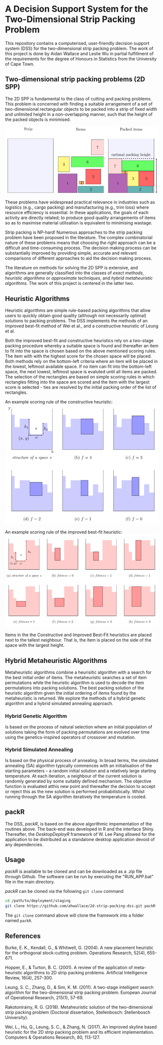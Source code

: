 # A Decision Support System for the Two-Dimensional Strip Packing Problem

This repository contains a computerised, user-friendly decision support system (DSS) for the two-dimensional strip packing problem. The work of this project is done by Aidan Wallace and Leslie Wu in partial fulfillment of the requirements for the degree of Honours in Statistics from the University of Cape Town.

## Two-dimensional strip packing problems (2D SPP)

The 2D SPP is fundamental to the class of cutting and packing problems. This problem is concerned with finding a suitable arrangement of a set of two-dimensional rectangular objects to be packed into a strip of fixed width and unlimited height in a non-overlapping manner, such that the height of the packed objects is minimised.

![Example of a 2D Strip Packing Problem](images/spp_example.PNG?raw=true "Title")

These problems have widespread practical relevance in industries such as logistics (e.g., cargo packing) and manufacturing (e.g., trim loss) where resource efficiency is essential. In these applications, the goals of each activity are directly related; to produce good quality arrangements of items so as to maximise material utilisation is equivalent to minimising wastage.

Strip packing is NP-hard! Numerous approaches to the strip packing problem have been proposed in the literature. The complex combinatorial nature of these problems means that choosing the right approach can be a difficult and time-consuming process. The decision making process can be substantially improved by providing simple, accurate and relevant comparisons of different approaches to aid the decision making process.

The literature on methods for solving the 2D SPP is extensive, and algorithms are generally classified into the classes of *exact methods*, *heuristic algorithms* or *approximate techniques*, and *hybrid metaheuristic algorithms*. The work of this project is centered in the latter two.

## Heuristic Algorithms

Heuristic algorithms are simple rule-based packing algorithms that allow users to quickly obtain good quality (although not necessarily optimal) solutions to packing problems. The DSS implements the methods of an improved best-fit method of Wei et al., and a constructive heuristic of Leung et al.

Both the improved best-fit and constructive heuristics rely on a two-stage packing procedure whereby a suitable space is found and thereafter an item to fit into the space is chosen based on the above mentioned scoring rules. The item with with the highest score for the chosen space will be placed. Both methods rely on the bottom-left criteria where an item will be placed in the lowest, leftmost available space. If no item can fit into the bottom-left space, the next lowest, leftmost space is evaluted until all items are packed. The selection of the rectangles are based on simple scoring rules in which rectangles fitting into the space are scored and the item with the largest score is selected - ties are resolved by the initial packing order of the list of rectangles.

An example scoring rule of the constructive heuristic:
![An example scoring rule of the constructive heuristic](images/ch_scoring.png?raw=true "Title")

An example scoring rule of the improved best-fit heuristic:
![An example scoring rule of the improved best-fit heuristic](images/ibf_scoring.png?raw=true "Title")

Items in the the Constructive and Improved Best-Fit heuristics are placed next to the tallest neighbour. That is, the item is placed on the side of the space with the largest height.

## Hybrid Metaheuristic Algorithms

Metaheuristic algorithms combine a heurisitic algorithm with a search for the best initial order of items. The metaheuristic searches a set of item permutations while the heuristic algorithm is used to decode the item permutations into packing solutions. The best packing solution of the heuristic algorithm given the initial ordering of items found by the metaheuristic is returned. We explore the methods of a hybrid genetic algorithm and a hybrid simulated annealing approach.

### Hybrid Genetic Algorithm ###
Is based on the process of natural selection where an initial population of solutions taking the form of packing permutations are evolved over time using the genetics-inspired operators of crossover and mutation.


### Hybrid Simulated Annealing ###
Is based on the physical process of annealing. In broad terms, the simulated annealing (SA) algorithm typically commences with an initialisation of the starting parameters – a random initial solution and a relatively large starting temperature. At each iteration, a neighbour of the current solution is randomly generated by some suitably defined mechanism. The objective function is evaluated atthis new point and thereafter the decision to accept or reject this as the new solution is performed probabilistically. Whilst running through the SA algorithm iteratively the temperature is cooled.

## packR
The DSS, *packR*, is based on the above algorithmic impementation of the routines above. The back-end was developed in R and the interface Shiny. Thereafter, the *DesktopDeployR* framework of W. Lee Pang allowed for the application to be distributed as a standalone desktop application devoid of any dependencies.

## Usage
*packR* is available to be cloned and can be downloaded as a .zip file through Github. The software can be run by executing the "RUN_APP.bat" file in the main directory.

*packR* can be cloned via the following `git clone` command
```bash
cd /path/to/deployment/staging
git clone https://github.com/ahwallace/2d-strip-packing-dss.git packR
```

The `git clone` command above will clone the framework into a folder named `packR`.

## References

Burke, E. K., Kendall, G., & Whitwell, G. (2004). A new placement heuristic for the orthogonal stock-cutting problem. Operations Research, 52(4), 655-671.

Hopper, E., & Turton, B. C. (2001). A review of the application of meta-heuristic algorithms to 2D strip packing problems. Artificial Intelligence Review, 16(4), 257-300.

Leung, S. C., Zhang, D., & Sim, K. M. (2011). A two-stage intelligent search algorithm for the two-dimensional strip packing problem. European Journal of Operational Research, 215(1), 57-69.

Rakotonirainy, R. G. (2018). Metaheuristic solution of the two-dimensional strip packing problem (Doctoral dissertation, Stellenbosch: Stellenbosch University).

Wei, L., Hu, Q., Leung, S. C., & Zhang, N. (2017). An improved skyline based heuristic for the 2D strip packing problem and its efficient implementation. Computers & Operations Research, 80, 113-127.
